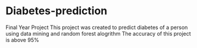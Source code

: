 # Diabetes-prediction
Final Year Project
This project was created to predict diabetes of a person using data mining and random forest alogrithm
The accuracy of this project is above 95%
